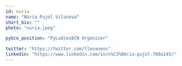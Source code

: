 ```yaml
---
id: nuria
name: "Núria Pujol Vilanova"
short_bio: ""
photo: "nuria.jpeg"

pybcn_position: "PyLadiesBCN Organizer"

twitter: "https://twitter.com/llevaneus"
linkedin: "https://www.linkedin.com/in/n%C3%BAria-pujol-780a145/"
---
```

